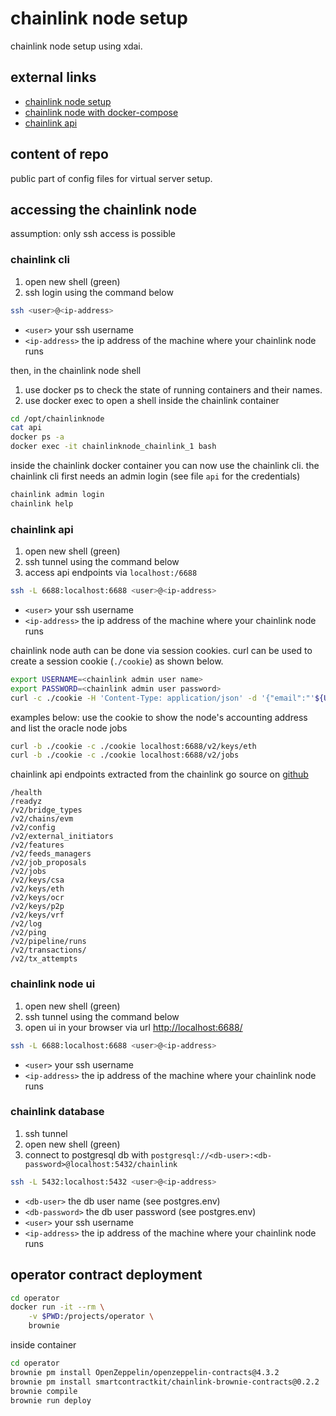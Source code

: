 # chainlink node setup

chainlink node setup using xdai.

## external links

* [chainlink node setup](https://docs.chain.link/docs/running-a-chainlink-node/)
* [chainlink node with docker-compose](https://github.com/koslib/chainlink-docker-compose)
* [chainlink api](https://stackoverflow.com/questions/70008002/authorization-for-chainlink-node-v2-api)

## content of repo

public part of config files for virtual server setup.

## accessing the chainlink node

assumption: only ssh access is possible

### chainlink cli

1. open new shell (green)
1. ssh login using the command below

```bash
ssh <user>@<ip-address> 
```

* `<user>` your ssh username
* `<ip-address>` the ip address of the machine where your chainlink node runs

then, in the chainlink node shell

1. use docker ps to check the state of running containers and their names. 
1. use docker exec to open a shell inside the chainlink container

```bash
cd /opt/chainlinknode
cat api
docker ps -a
docker exec -it chainlinknode_chainlink_1 bash
```

inside the chainlink docker container you can now use the chainlink cli.
the chainlink cli first needs an admin login (see file `api` for the credentials)

```bash
chainlink admin login
chainlink help
```

### chainlink api

1. open new shell (green)
1. ssh tunnel using the command below
1. access api endpoints via `localhost:/6688`

```bash
ssh -L 6688:localhost:6688 <user>@<ip-address> 
```

* `<user>` your ssh username
* `<ip-address>` the ip address of the machine where your chainlink node runs

chainlink node auth can be done via session cookies. 
curl can be used to create a session cookie (`./cookie`) as shown below.

```bash
export USERNAME=<chainlink admin user name>
export PASSWORD=<chainlink admin user password>
curl -c ./cookie -H 'Content-Type: application/json' -d '{"email":"'${USERNAME}'", "PASSWORD":"'${PASSWORD}'"}' localhost:6688/sessions
```

examples below: use the cookie to show the node's accounting address and list the oracle node jobs

```bash
curl -b ./cookie -c ./cookie localhost:6688/v2/keys/eth
curl -b ./cookie -c ./cookie localhost:6688/v2/jobs
```

chainlink api endpoints extracted from the chainlink go source on [github](https://github.com/smartcontractkit/chainlink/tree/develop/core)

```
/health
/readyz
/v2/bridge_types
/v2/chains/evm
/v2/config
/v2/external_initiators
/v2/features
/v2/feeds_managers
/v2/job_proposals
/v2/jobs
/v2/keys/csa
/v2/keys/eth
/v2/keys/ocr
/v2/keys/p2p
/v2/keys/vrf
/v2/log
/v2/ping
/v2/pipeline/runs
/v2/transactions/
/v2/tx_attempts
```

### chainlink node ui

1. open new shell (green)
1. ssh tunnel using the command below
1. open ui in your browser via url [http://localhost:6688/](http://localhost:6688/)

```bash
ssh -L 6688:localhost:6688 <user>@<ip-address> 
```

* `<user>` your ssh username
* `<ip-address>` the ip address of the machine where your chainlink node runs


### chainlink database

1. ssh tunnel
1. open new shell (green)
1. connect to postgresql db with `postgresql://<db-user>:<db-password>@localhost:5432/chainlink`

```bash
ssh -L 5432:localhost:5432 <user>@<ip-address> 
```

* `<db-user>` the db user name (see postgres.env)
* `<db-password>` the db user password (see postgres.env)
* `<user>` your ssh username
* `<ip-address>` the ip address of the machine where your chainlink node runs

## operator contract deployment

```bash
cd operator
docker run -it --rm \
    -v $PWD:/projects/operator \
    brownie
```

inside container

```bash
cd operator
brownie pm install OpenZeppelin/openzeppelin-contracts@4.3.2
brownie pm install smartcontractkit/chainlink-brownie-contracts@0.2.2
brownie compile
brownie run deploy
```
